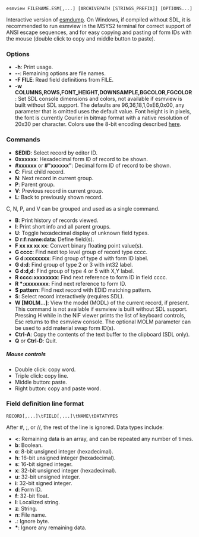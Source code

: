     esmview FILENAME.ESM[,...] [ARCHIVEPATH [STRINGS_PREFIX]] [OPTIONS...]

Interactive version of [esmdump](esmdump.md). On Windows, if compiled without SDL, it is recommended to run esmview in the MSYS2 terminal for correct support of ANSI escape sequences, and for easy copying and pasting of form IDs with the mouse (double click to copy and middle button to paste).

### Options

* **-h**: Print usage.
* **--**: Remaining options are file names.
* **-F FILE**: Read field definitions from FILE.
* **-w COLUMNS,ROWS,FONT_HEIGHT,DOWNSAMPLE,BGCOLOR,FGCOLOR**: Set SDL console dimensions and colors, not available if esmview is built without SDL support. The defaults are 96,36,18,1,0xE6,0x00, any parameter that is omitted uses the default value. Font height is in pixels, the font is currently Courier in bitmap format with a native resolution of 20x30 per character. Colors use the 8-bit encoding described [here](https://en.wikipedia.org/wiki/ANSI_escape_code#8-bit).

### Commands

* **$EDID**: Select record by editor ID.
* **0xxxxxx**: Hexadecimal form ID of record to be shown.
* **#xxxxxx** or **#"xxxxxx"**: Decimal form ID of record to be shown.
* **C**: First child record.
* **N**: Next record in current group.
* **P**: Parent group.
* **V**: Previous record in current group.
* **L**: Back to previously shown record.

C, N, P, and V can be grouped and used as a single command.

* **B**: Print history of records viewed.
* **I**: Print short info and all parent groups.
* **U**: Toggle hexadecimal display of unknown field types.
* **D r:f:name:data**: Define field(s).
* **F xx xx xx xx**: Convert binary floating point value(s).
* **G cccc**: Find next top level group of record type cccc.
* **G d:xxxxxxxx**: Find group of type d with form ID label.
* **G d:d**: Find group of type 2 or 3 with int32 label.
* **G d:d,d**: Find group of type 4 or 5 with X,Y label.
* **R cccc:xxxxxxxx**: Find next reference to form ID in field cccc.
* **R \*:xxxxxxxx**: Find next reference to form ID.
* **S pattern**: Find next record with EDID matching pattern.
* **S**: Select record interactively (requires SDL).
* **W [MOLM...]**: View the model (MODL) of the current record, if present. This command is not available if esmview is built without SDL support. Pressing H while in the NIF viewer prints the list of keyboard controls, Esc returns to the esmview console. The optional MOLM parameter can be used to add material swap form ID(s).
* **Ctrl-A**: Copy the contents of the text buffer to the clipboard (SDL only).
* **Q** or **Ctrl-D**: Quit.

##### Mouse controls

* Double click: copy word.
* Triple click: copy line.
* Middle button: paste.
* Right button: copy and paste word.

### Field definition line format

    RECORD[,...]\tFIELD[,...]\tNAME\tDATATYPES

After #, ;, or //, the rest of the line is ignored. Data types include:

* **<**: Remaining data is an array, and can be repeated any number of times.
* **b**: Boolean.
* **c**: 8-bit unsigned integer (hexadecimal).
* **h**: 16-bit unsigned integer (hexadecimal).
* **s**: 16-bit signed integer.
* **x**: 32-bit unsigned integer (hexadecimal).
* **u**: 32-bit unsigned integer.
* **i**: 32-bit signed integer.
* **d**: Form ID.
* **f**: 32-bit float.
* **l**: Localized string.
* **z**: String.
* **n**: File name.
* **.**: Ignore byte.
* **\***: Ignore any remaining data.

